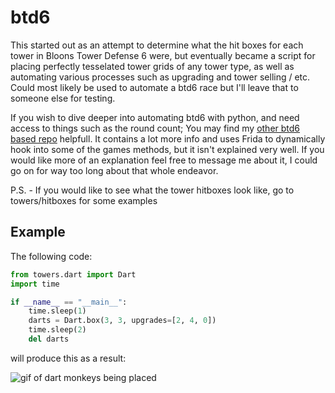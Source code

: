 # btd6
This started out as an attempt to determine what the hit boxes for each tower in Bloons Tower Defense 6 were, but eventually became a script for placing perfectly tesselated tower grids of any tower type, as well as automating various processes such as upgrading and tower selling / etc. Could most likely be used to automate a btd6 race but I'll leave that to someone else for testing.

If you wish to dive deeper into automating btd6 with python, and need access to things such as the round count; You may find my [other btd6 based repo](https://github.com/56kyle/bloons_auto) helpfull. It contains a lot more info and uses Frida to dynamically hook into some of the games methods, but it isn't explained very well. If you would like more of an explanation feel free to message me about it, I could go on for way too long about that whole endeavor.

P.S. - If you would like to see what the tower hitboxes look like, go to towers/hitboxes for some examples

## Example
The following code:
```python
from towers.dart import Dart
import time

if __name__ == "__main__":
    time.sleep(1)
    darts = Dart.box(3, 3, upgrades=[2, 4, 0])
    time.sleep(2)
    del darts
```
      
will produce this as a result:

![gif of dart monkeys being placed](https://github.com/56kyle/btd6/blob/master/dart_box.gif)

